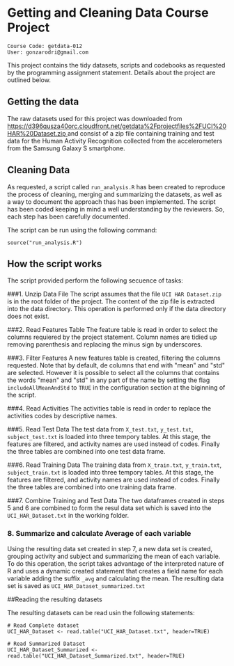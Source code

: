 # Getting and Cleaning Data Course Project

    Course Code: getdata-012
	User: gonzarodri@gmail.com

This project contains the tidy datasets, scripts and codebooks as requested by the programming assignment statement. Details about the project are outlined below.


## Getting the data
The raw datasets used for this project was downloaded from [https://d396qusza40orc.cloudfront.net/getdata%2Fprojectfiles%2FUCI%20HAR%20Dataset.zip ](https://d396qusza40orc.cloudfront.net/getdata%2Fprojectfiles%2FUCI%20HAR%20Dataset.zip ) and consist of a zip file containing training and test data for the Human Activity Recognition collected from the accelerometers from the Samsung Galaxy S smartphone.

## Cleaning Data
As requested, a script called `run_analysis.R` has been created to reproduce the process of cleaning, merging and summarizing the datasets, as well as a way to document the approach thas has been implemented. The script has been coded keeping in mind a well understanding by the reviewers. So, each step has been carefully documented. 

The script can be run using the following command:

	source("run_analysis.R")

## How the script works
The script provided perform the following secuence of tasks:

###1. Unzip Data File
The script assumes that the file `UCI HAR Dataset.zip` is in the root folder of the project. The content of the zip file is extracted into the data directory. This operation is performed only if the data directory does not exist. 

###2. Read Features Table
The feature table is read in order to select the columns requiered by the project statement. Column names are tidied up removing parenthesis and replacing the minus sign by underscores.

###3. Filter Features
A new features table is created, filtering the columns requested. Note that by default, de columns that end with "mean" and "std" are selected. However it is possible to select all the columns that contains the words "mean" and "std" in any part of the name by setting the flag `includeAllMeanAndStd` to `TRUE` in the configuration section at the biginning of the script. 

###4. Read Activities
The activities table is read in order to replace the activities codes by descriptive names. 

###5. Read Test Data
The test data from `X_test.txt`, `y_test.txt`, `subject_test.txt` is loaded into three tempory tables. At this stage, the features are filtered, and activity names are used instead of codes. Finally the three tables are combined into one test data frame.

###6. Read Training Data
The training data from `X_train.txt`, `y_train.txt`, `subject_train.txt` is loaded into three tempory tables. At this stage, the features are filtered, and activity names are used instead of codes. Finally the three tables are combined into one training data frame.

###7. Combine Training and Test Data
The two dataframes created in steps 5 and 6 are combined to form the resul data set which is saved into the `UCI_HAR_Dataset.txt` in the working folder.

### 8. Summarize and calculate Average of each variable
Using the resulting data set created in step 7, a new data set is created, grouping activity and subject and summarizing the mean of each variable. To do this operation, the script takes advantage of the interpreted nature of R and uses a dynamic created statement that creates a field name for each variable adding the suffix `_avg` and calculating the mean. The resulting data set is saved as  `UCI_HAR_Dataset_summarized.txt`
 

##Reading the resulting datasets

The resulting datasets can be read usin the following statements:

	# Read Complete dataset
	UCI_HAR_Dataset <- read.table("UCI_HAR_Dataset.txt", header=TRUE)

	# Read Summarized Dataset
	UCI_HAR_Dataset_Summarized <- read.table("UCI_HAR_Dataset_Summarized.txt", header=TRUE)